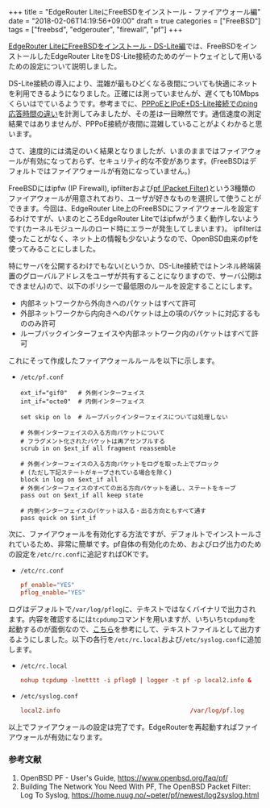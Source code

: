 +++
title = "EdgeRouter LiteにFreeBSDをインストール - ファイアウォール編"
date = "2018-02-06T14:19:56+09:00"
draft = true
categories = ["FreeBSD"]
tags = ["freebsd", "edgerouter", "firewall", "pf"]
+++

[EdgeRouter LiteにFreeBSDをインストール - DS-Lite編](/post/freebsd-edgerouter-lite-dslite)では、FreeBSDをインストールしたEdgeRouter LiteをDS-Lite接続のためのゲートウェイとして用いるための設定について説明しました。

DS-Lite接続の導入により、混雑が最もひどくなる夜間についても快適にネットを利用できるようになりました。正確には測っていませんが、遅くても10Mbpsくらいはでているようです。参考までに、[PPPoEとIPoE+DS-Lite接続でのping応答時間の違い](/post/flets-v4-pppoe-ipoe+dslite)を計測してみましたが、その差は一目瞭然です。通信速度の測定結果ではありませんが、PPPoE接続が夜間に混雑していることがよくわかると思います。

さて、速度的には満足のいく結果となりましたが、いまのままではファイアウォールが有効になっておらず、セキュリティ的な不安があります。(FreeBSDはデフォルトではファイアウォールが有効になっていません。)

FreeBSDにはipfw (IP Firewall), ipfilterおよび[pf (Packet Filter)](https://www.openbsd.org/faq/pf/)という3種類のファイアウォールが用意されており、ユーザが好きなものを選択して使うことができます。今回は、EdgeRouter Lite上のFreeBSDにファイアウォールを設定するわけですが、いまのところEdgeRouter Liteではipfwがうまく動作しないようです(カーネルモジュールのロード時にエラーが発生してしまいます)。 ipfilterは使ったことがなく、ネット上の情報も少ないようなので、OpenBSD由来のpfを使ってみることにしました。

特にサーバを公開するわけでもない(というか、DS-Lite接続ではトンネル終端装置のグローバルアドレスをユーザが共有することになりますので、サーバ公開はできません)ので、以下のポリシーで最低限のルールを設定することにします。

- 内部ネットワークから外向きへのパケットはすべて許可
- 外部ネットワークから内向きへのパケットは上の項のパケットに対応するもののみ許可
- ループバックインターフェイスや内部ネットワーク内のパケットはすべて許可

これにそって作成したファイアウォールルールを以下に示します。

- `/etc/pf.conf`

    ```pf
    ext_if="gif0"   # 外側インターフェイス
    int_if="octe0"  # 内側インターフェイス

    set skip on lo  # ループバックインターフェイスについては処理しない

    # 外側インターフェイスの入る方向パケットについて
    # フラグメント化されたパケットは再アセンブルする
    scrub in on $ext_if all fragment reassemble

    # 外側インターフェイスの入る方向パケットをログを取った上でブロック
    # (ただし下記ステートがキープされている場合を除く)
    block in log on $ext_if all
    # 外側インターフェイスのすべての出る方向パケットを通し、ステートをキープ
    pass out on $ext_if all keep state

    # 内側インターフェイスのパケットは入る・出る方向ともすべて通す
    pass quick on $int_if
    ```

次に、ファイアウォールを有効化する方法ですが、デフォルトでインストールされているため、非常に簡単です。pf自体の有効化のため、およびログ出力のための設定を`/etc/rc.conf`に追記すればOKです。

- `/etc/rc.conf`

    ```conf
    pf_enable="YES"
    pflog_enable="YES"
    ```
    
ログはデフォルトで`/var/log/pflog`に、テキストではなくバイナリで出力されます。内容を確認するには`tcpdump`コマンドを用いますが、いちいち`tcpdump`を起動するのが面倒なので、[こちら](https://home.nuug.no/~peter/pf/newest/log2syslog.html)を参考にして、テキストファイルとして出力するようにしました。以下の各行を`/etc/rc.local`および`/etc/syslog.conf`に追加します。

- `/etc/rc.local`

    ```conf
    nohup tcpdump -lnetttt -i pflog0 | logger -t pf -p local2.info &
    ```
- `/etc/syslog.conf`

    ```conf
    local2.info                                    /var/log/pf.log
    ```

以上でファイアウォールの設定は完了です。EdgeRouterを再起動すればファイアウォールが有効になります。

### 参考文献
1. OpenBSD PF - User's Guide, https://www.openbsd.org/faq/pf/
1. Building The Network You Need With PF, The OpenBSD Packet Filter: Log To Syslog, https://home.nuug.no/~peter/pf/newest/log2syslog.html
